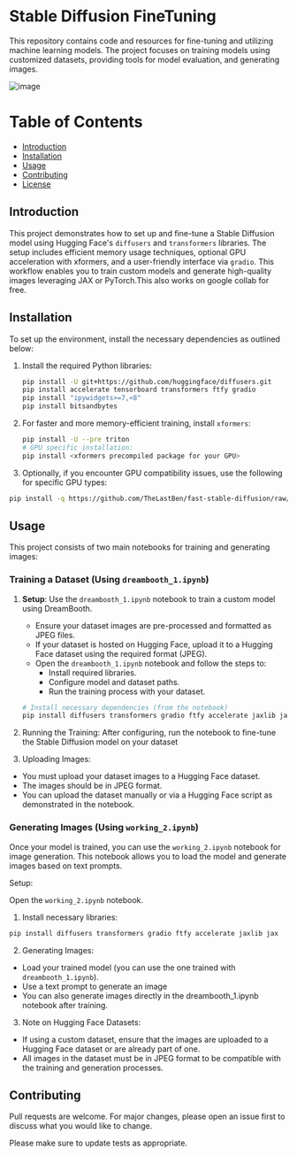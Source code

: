 # Stable Diffusion FineTuning 

This repository contains code and resources for fine-tuning and utilizing machine learning models. The project focuses on training models using customized datasets, providing tools for model evaluation, and generating images.

![image](https://github.com/user-attachments/assets/21cb8fcd-3444-4fee-b8d2-877211ac46fb)




# Table of Contents
- [Introduction](#introduction)
- [Installation](#installation)
- [Usage](#usage)
- [Contributing](#contributing)
- [License](#license)

## Introduction 
This project demonstrates how to set up and fine-tune a Stable Diffusion model using Hugging Face's `diffusers` and `transformers` libraries. The setup includes efficient memory usage techniques, optional GPU acceleration with xformers, and a user-friendly interface via `gradio`. This workflow enables you to train custom models and generate high-quality images leveraging JAX or PyTorch.This also works on google collab for free. 

## Installation
To set up the environment, install the necessary dependencies as outlined below:

1. Install the required Python libraries:
   ```bash
   pip install -U git+https://github.com/huggingface/diffusers.git
   pip install accelerate tensorboard transformers ftfy gradio
   pip install "ipywidgets>=7,<8"
   pip install bitsandbytes
   ```
2. For faster and more memory-efficient training, install `xformers`:
   ```bash
   pip install -U --pre triton
   # GPU specific installation:
   pip install <xformers precompiled package for your GPU>
   ```
3. Optionally, if you encounter GPU compatibility issues, use the following for specific GPU types:
   
```bash
pip install -q https://github.com/TheLastBen/fast-stable-diffusion/raw/main/precompiled/<your GPU type>/xformers-0.0.13.dev0-py3-none-any.whl
```


## Usage


This project consists of two main notebooks for training and generating images:

### Training a Dataset (Using `dreambooth_1.ipynb`)

1. **Setup**: Use the `dreambooth_1.ipynb` notebook to train a custom model using DreamBooth. 
   - Ensure your dataset images are pre-processed and formatted as JPEG files.
   - If your dataset is hosted on Hugging Face, upload it to a Hugging Face dataset using the required format (JPEG).
   - Open the `dreambooth_1.ipynb` notebook and follow the steps to:
     - Install required libraries.
     - Configure model and dataset paths.
     - Run the training process with your dataset.

   ```bash
   # Install necessary dependencies (from the notebook)
   pip install diffusers transformers gradio ftfy accelerate jaxlib jax

2. Running the Training: After configuring, run the notebook to fine-tune the Stable Diffusion model on your dataset
3. Uploading Images:

- You must upload your dataset images to a Hugging Face dataset.
- The images should be in JPEG format.
- You can upload the dataset manually or via a Hugging Face script as demonstrated in the notebook.

### Generating Images (Using `working_2.ipynb`)
Once your model is trained, you can use the `working_2.ipynb` notebook for image generation. This notebook allows you to load the model and generate images based on text prompts.

Setup:

Open the `working_2.ipynb` notebook.
1. Install necessary libraries:
```bash
pip install diffusers transformers gradio ftfy accelerate jaxlib jax
```
2. Generating Images:
- Load your trained model (you can use the one trained with `dreambooth_1.ipynb`).
- Use a text prompt to generate an image
- You can also generate images directly in the dreambooth_1.ipynb notebook after training.
3. Note on Hugging Face Datasets:
- If using a custom dataset, ensure that the images are uploaded to a Hugging Face dataset or are already part of one.
- All images in the dataset must be in JPEG format to be compatible with the training and generation processes.




## Contributing

Pull requests are welcome. For major changes, please open an issue first
to discuss what you would like to change.

Please make sure to update tests as appropriate.



